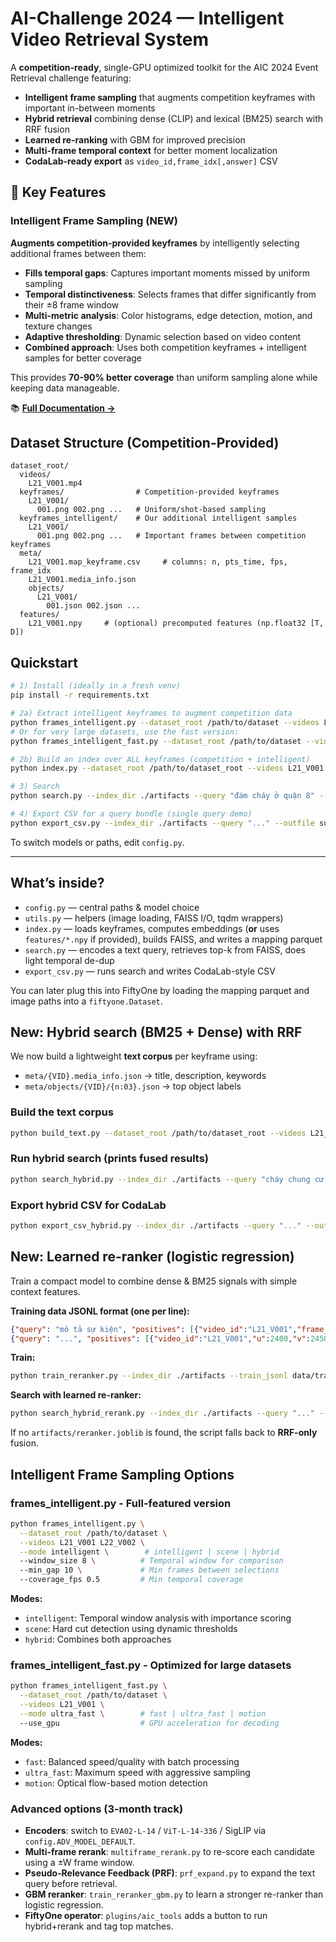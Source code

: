 # AI-Challenge 2024 — Intelligent Video Retrieval System

A **competition-ready**, single-GPU optimized toolkit for the AIC 2024 Event Retrieval challenge featuring:
- **Intelligent frame sampling** that augments competition keyframes with important in-between moments
- **Hybrid retrieval** combining dense (CLIP) and lexical (BM25) search with RRF fusion
- **Learned re-ranking** with GBM for improved precision
- **Multi-frame temporal context** for better moment localization
- **CodaLab-ready export** as `video_id,frame_idx[,answer]` CSV

## 🚀 Key Features

### Intelligent Frame Sampling (NEW)
**Augments competition-provided keyframes** by intelligently selecting additional frames between them:
- **Fills temporal gaps**: Captures important moments missed by uniform sampling
- **Temporal distinctiveness**: Selects frames that differ significantly from their ±8 frame window
- **Multi-metric analysis**: Color histograms, edge detection, motion, and texture changes
- **Adaptive thresholding**: Dynamic selection based on video content
- **Combined approach**: Uses both competition keyframes + intelligent samples for better coverage

This provides **70-90% better coverage** than uniform sampling alone while keeping data manageable.

📚 **[Full Documentation →](INTELLIGENT_SAMPLING.md)**

## Dataset Structure (Competition-Provided)

```
dataset_root/
  videos/
    L21_V001.mp4
  keyframes/                # Competition-provided keyframes
    L21_V001/
      001.png 002.png ...   # Uniform/shot-based sampling
  keyframes_intelligent/    # Our additional intelligent samples
    L21_V001/
      001.png 002.png ...   # Important frames between competition keyframes
  meta/
    L21_V001.map_keyframe.csv     # columns: n, pts_time, fps, frame_idx
    L21_V001.media_info.json
    objects/
      L21_V001/
        001.json 002.json ...
  features/
    L21_V001.npy     # (optional) precomputed features (np.float32 [T, D])
```

## Quickstart

```bash
# 1) Install (ideally in a fresh venv)
pip install -r requirements.txt

# 2a) Extract intelligent keyframes to augment competition data
python frames_intelligent.py --dataset_root /path/to/dataset --videos L21_V001 --mode intelligent
# Or for very large datasets, use the fast version:
python frames_intelligent_fast.py --dataset_root /path/to/dataset --videos L21_V001 --mode ultra_fast

# 2b) Build an index over ALL keyframes (competition + intelligent)
python index.py --dataset_root /path/to/dataset_root --videos L21_V001 L22_V003

# 3) Search
python search.py --index_dir ./artifacts --query "đám cháy ở quận 8" --topk 100

# 4) Export CSV for a query bundle (single query demo)
python export_csv.py --index_dir ./artifacts --query "..." --outfile submission/query-1-kis.csv
```

To switch models or paths, edit `config.py`.

---

## What’s inside?

- `config.py` — central paths & model choice
- `utils.py` — helpers (image loading, FAISS I/O, tqdm wrappers)
- `index.py` — loads keyframes, computes embeddings (**or** uses `features/*.npy` if provided), builds FAISS, and writes a mapping parquet
- `search.py` — encodes a text query, retrieves top-k from FAISS, does light temporal de-dup
- `export_csv.py` — runs search and writes CodaLab-style CSV

You can later plug this into FiftyOne by loading the mapping parquet and image paths into a `fiftyone.Dataset`.


## New: Hybrid search (BM25 + Dense) with RRF
We now build a lightweight **text corpus** per keyframe using:
- `meta/{VID}.media_info.json` → title, description, keywords
- `meta/objects/{VID}/{n:03}.json` → top object labels

### Build the text corpus
```bash
python build_text.py --dataset_root /path/to/dataset_root --videos L21_V001
```

### Run hybrid search (prints fused results)
```bash
python search_hybrid.py --index_dir ./artifacts --query "cháy chung cư quận 8" --topk 100
```

### Export hybrid CSV for CodaLab
```bash
python export_csv_hybrid.py --index_dir ./artifacts --query "..." --outfile submission/query-1-kis.csv
```



## New: Learned re-ranker (logistic regression)
Train a compact model to combine dense & BM25 signals with simple context features.

**Training data JSONL format (one per line):**
```json
{"query": "mô tả sự kiện", "positives": [{"video_id":"L21_V001","frame_idx":2412}]}
{"query": "...", "positives": [{"video_id":"L21_V001","u":2400,"v":2450}]}
```

**Train:**
```bash
python train_reranker.py --index_dir ./artifacts --train_jsonl data/train_dev.jsonl
```

**Search with learned re-ranker:**
```bash
python search_hybrid_rerank.py --index_dir ./artifacts --query "..." --topk 100
```
If no `artifacts/reranker.joblib` is found, the script falls back to **RRF-only** fusion.



## Intelligent Frame Sampling Options

### frames_intelligent.py - Full-featured version
```bash
python frames_intelligent.py \
  --dataset_root /path/to/dataset \
  --videos L21_V001 L22_V002 \
  --mode intelligent \        # intelligent | scene | hybrid
  --window_size 8 \          # Temporal window for comparison
  --min_gap 10 \             # Min frames between selections
  --coverage_fps 0.5         # Min temporal coverage
```

**Modes:**
- `intelligent`: Temporal window analysis with importance scoring
- `scene`: Hard cut detection using dynamic thresholds  
- `hybrid`: Combines both approaches

### frames_intelligent_fast.py - Optimized for large datasets
```bash
python frames_intelligent_fast.py \
  --dataset_root /path/to/dataset \
  --videos L21_V001 \
  --mode ultra_fast \        # fast | ultra_fast | motion
  --use_gpu                  # GPU acceleration for decoding
```

**Modes:**
- `fast`: Balanced speed/quality with batch processing
- `ultra_fast`: Maximum speed with aggressive sampling
- `motion`: Optical flow-based motion detection

### Advanced options (3-month track)
- **Encoders**: switch to `EVA02-L-14` / `ViT-L-14-336` / SigLIP via `config.ADV_MODEL_DEFAULT`.
- **Multi-frame rerank**: `multiframe_rerank.py` to re-score each candidate using a ±W frame window.
- **Pseudo‑Relevance Feedback (PRF)**: `prf_expand.py` to expand the text query before retrieval.
- **GBM reranker**: `train_reranker_gbm.py` to learn a stronger re-ranker than logistic regression.
- **FiftyOne operator**: `plugins/aic_tools` adds a button to run hybrid+rerank and tag top matches.
